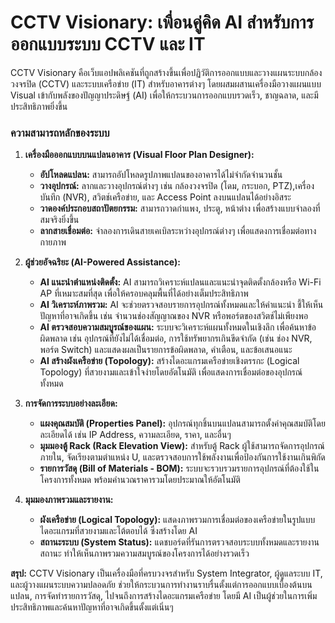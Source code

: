 # CCTV Visionary: เพื่อนคู่คิด AI สำหรับการออกแบบระบบ CCTV และ IT

CCTV Visionary คือเว็บแอปพลิเคชันที่ถูกสร้างขึ้นเพื่อปฏิวัติการออกแบบและวางแผนระบบกล้องวงจรปิด (CCTV) และระบบเครือข่าย (IT) สำหรับอาคารต่างๆ โดยผสมผสานเครื่องมือวางแผนแบบ Visual เข้ากับพลังของปัญญาประดิษฐ์ (AI) เพื่อให้กระบวนการออกแบบรวดเร็ว, ชาญฉลาด, และมีประสิทธิภาพยิ่งขึ้น

### ความสามารถหลักของระบบ

1.  **เครื่องมือออกแบบบนแปลนอาคาร (Visual Floor Plan Designer):**
    *   **อัปโหลดแปลน:** สามารถอัปโหลดรูปภาพแปลนของอาคารได้ไม่จำกัดจำนวนชั้น
    *   **วางอุปกรณ์:** ลากและวางอุปกรณ์ต่างๆ เช่น กล้องวงจรปิด (โดม, กระบอก, PTZ),เครื่องบันทึก (NVR), สวิตช์เครือข่าย, และ Access Point ลงบนแปลนได้อย่างอิสระ
    *   **วาดองค์ประกอบสถาปัตยกรรม:** สามารถวาดกำแพง, ประตู, หน้าต่าง เพื่อสร้างแบบจำลองที่สมจริงยิ่งขึ้น
    *   **ลากสายเชื่อมต่อ:** จำลองการเดินสายเคเบิลระหว่างอุปกรณ์ต่างๆ เพื่อแสดงการเชื่อมต่อทางกายภาพ

2.  **ผู้ช่วยอัจฉริยะ (AI-Powered Assistance):**
    *   **AI แนะนำตำแหน่งติดตั้ง:** AI สามารถวิเคราะห์แปลนและแนะนำจุดติดตั้งกล้องหรือ Wi-Fi AP ที่เหมาะสมที่สุด เพื่อให้ครอบคลุมพื้นที่ได้อย่างเต็มประสิทธิภาพ
    *   **AI วิเคราะห์ภาพรวม:** AI จะช่วยตรวจสอบรายการอุปกรณ์ทั้งหมดและให้คำแนะนำ ชี้ให้เห็นปัญหาที่อาจเกิดขึ้น เช่น จำนวนช่องสัญญาณของ NVR หรือพอร์ตของสวิตช์ไม่เพียงพอ
    *   **AI ตรวจสอบความสมบูรณ์ของแผน:** ระบบจะวิเคราะห์แผนทั้งหมดในเชิงลึก เพื่อค้นหาข้อผิดพลาด เช่น อุปกรณ์ที่ยังไม่ได้เชื่อมต่อ, การใช้ทรัพยากรเกินขีดจำกัด (เช่น ช่อง NVR, พอร์ต Switch) และแสดงผลเป็นรายการข้อผิดพลาด, คำเตือน, และข้อเสนอแนะ
    *   **AI สร้างผังเครือข่าย (Topology):** สร้างไดอะแกรมเครือข่ายเชิงตรรกะ (Logical Topology) ที่สวยงามและเข้าใจง่ายโดยอัตโนมัติ เพื่อแสดงการเชื่อมต่อของอุปกรณ์ทั้งหมด

3.  **การจัดการระบบอย่างละเอียด:**
    *   **แผงคุณสมบัติ (Properties Panel):** อุปกรณ์ทุกชิ้นบนแปลนสามารถตั้งค่าคุณสมบัติโดยละเอียดได้ เช่น IP Address, ความละเอียด, ราคา, และอื่นๆ
    *   **มุมมองตู้ Rack (Rack Elevation View):** สำหรับตู้ Rack ผู้ใช้สามารถจัดการอุปกรณ์ภายใน, จัดเรียงตามตำแหน่ง U, และตรวจสอบการใช้พลังงานเพื่อป้องกันการใช้งานเกินพิกัด
    *   **รายการวัสดุ (Bill of Materials - BOM):** ระบบจะรวบรวมรายการอุปกรณ์ที่ต้องใช้ในโครงการทั้งหมด พร้อมคำนวณราคารวมโดยประมาณให้อัตโนมัติ

4.  **มุมมองภาพรวมและรายงาน:**
    *   **ผังเครือข่าย (Logical Topology):** แสดงภาพรวมการเชื่อมต่อของเครือข่ายในรูปแบบไดอะแกรมที่สวยงามและโต้ตอบได้ ซึ่งสร้างโดย AI
    *   **สถานะระบบ (System Status):** แดชบอร์ดที่รันการตรวจสอบระบบทั้งหมดและรายงานสถานะ ทำให้เห็นภาพรวมความสมบูรณ์ของโครงการได้อย่างรวดเร็ว

**สรุป:** CCTV Visionary เป็นเครื่องมือที่ครบวงจรสำหรับ System Integrator, ผู้ดูแลระบบ IT, และผู้วางแผนระบบความปลอดภัย ช่วยให้กระบวนการทำงานราบรื่นตั้งแต่การออกแบบเบื้องต้นบนแปลน, การจัดทำรายการวัสดุ, ไปจนถึงการสร้างไดอะแกรมเครือข่าย โดยมี AI เป็นผู้ช่วยในการเพิ่มประสิทธิภาพและค้นหาปัญหาที่อาจเกิดขึ้นตั้งแต่เนิ่นๆ
